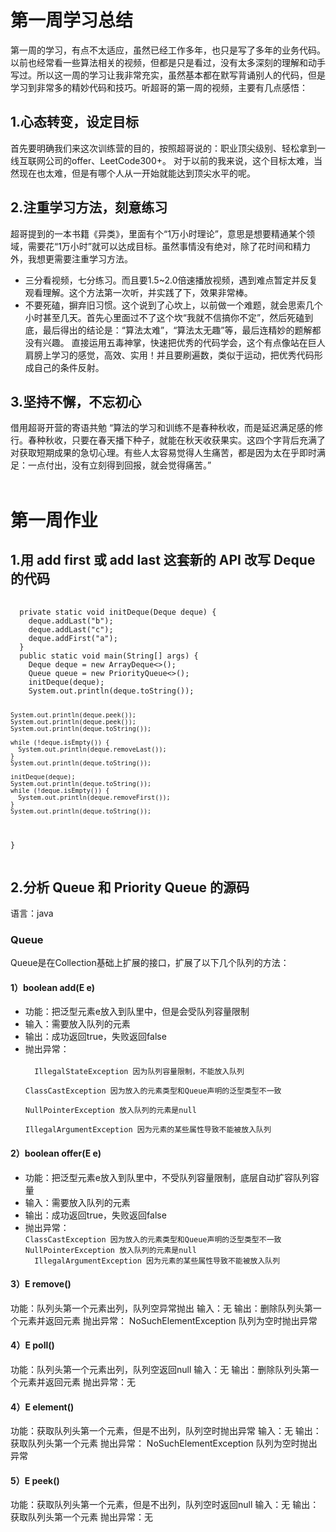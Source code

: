 <h1>第一周学习总结</h1>

第一周的学习，有点不太适应，虽然已经工作多年，也只是写了多年的业务代码。以前也经常看一些算法相关的视频，但都是只是看过，没有太多深刻的理解和动手写过。所以这一周的学习让我非常充实，虽然基本都在默写背诵别人的代码，但是学习到非常多的精妙代码和技巧。听超哥的第一周的视频，主要有几点感悟：

<h2>1.心态转变，设定目标</h2>
首先要明确我们来这次训练营的目的，按照超哥说的：职业顶尖级别、轻松拿到一线互联网公司的offer、LeetCode300+。
对于以前的我来说，这个目标太难，当然现在也太难，但是有哪个人从一开始就能达到顶尖水平的呢。

<h2>2.注重学习方法，刻意练习</h2>
超哥提到的一本书籍《异类》，里面有个“1万小时理论”，意思是想要精通某个领域，需要花“1万小时”就可以达成目标。虽然事情没有绝对，除了花时间和精力外，我想更需要注重学习方法。
<ul>
<li>三分看视频，七分练习。而且要1.5~2.0倍速播放视频，遇到难点暂定并反复观看理解。这个方法第一次听，并实践了下，效果非常棒。</li>
<li>不要死磕，摒弃旧习惯。这个说到了心坎上，以前做一个难题，就会思索几个小时甚至几天。首先心里面过不了这个坎“我就不信搞你不定”，然后死磕到底，最后得出的结论是：“算法太难”，“算法太无趣”等，最后连精妙的题解都没有兴趣。
直接运用五毒神掌，快速把优秀的代码学会，这个有点像站在巨人肩膀上学习的感觉，高效、实用！并且要刷遍数，类似于运动，把优秀代码形成自己的条件反射。
</li>
</ul>

<h2>3.坚持不懈，不忘初心</h2>
借用超哥开营的寄语共勉
“算法的学习和训练不是春种秋收，而是延迟满足感的修行。春种秋收，只要在春天播下种子，就能在秋天收获果实。这四个字背后充满了对获取短期成果的急切心理。有些人太容易觉得人生痛苦，都是因为太在乎即时满足：一点付出，没有立刻得到回报，就会觉得痛苦。”

<br/>
<br/>
<h1>第一周作业</h1>
<h2>1.用 add first 或 add last 这套新的 API 改写 Deque 的代码</h2>
<pre>
  <code>
  private static void initDeque(Deque<String> deque) {
    deque.addLast("b");
    deque.addLast("c");
    deque.addFirst("a");
  }
  public static void main(String[] args) {
    Deque<String> deque = new ArrayDeque<>();
    Queue<String> queue = new PriorityQueue<>();
    initDeque(deque);
    System.out.println(deque.toString());

    System.out.println(deque.peek());
    System.out.println(deque.peek());
    System.out.println(deque.toString());

    while (!deque.isEmpty()) {
      System.out.println(deque.removeLast());
    }
    System.out.println(deque.toString());

    initDeque(deque);
    System.out.println(deque.toString());
    while (!deque.isEmpty()) {
      System.out.println(deque.removeFirst());
    }
    System.out.println(deque.toString());
  }
</code>
</pre>
<h2>2.分析 Queue 和 Priority Queue 的源码</h2>
语言：java
<h3>Queue</h3>
Queue是在Collection基础上扩展的接口，扩展了以下几个队列的方法：
<h4>1）boolean add(E e)</h4>
<ul>
<li>功能：把泛型元素e放入到队里中，但是会受队列容量限制</li>
<li>输入：需要放入队列的元素</li>
<li>输出：成功返回true，失败返回false</li>
<li>
抛出异常：</br>
<code>
  IllegalStateException 因为队列容量限制，不能放入队列</br>
ClassCastException 因为放入的元素类型和Queue声明的泛型类型不一致</br>
NullPointerException 放入队列的元素是null</br>
IllegalArgumentException 因为元素的某些属性导致不能被放入队列
</code>
</li>
</ul>
<h4>2）boolean offer(E e)</h4>
<ul>
<li>功能：把泛型元素e放入到队里中，不受队列容量限制，底层自动扩容队列容量</li>
<li>输入：需要放入队列的元素</li>
<li>输出：成功返回true，失败返回false</li>
<li>抛出异常：<code>
ClassCastException 因为放入的元素类型和Queue声明的泛型类型不一致
NullPointerException 放入队列的元素是null
  IllegalArgumentException 因为元素的某些属性导致不能被放入队列</code>
</li>
</ul>
<h4>3）E remove()</h4>
功能：队列头第一个元素出列，队列空异常抛出
输入：无
输出：删除队列头第一个元素并返回元素
抛出异常：
NoSuchElementException 队列为空时抛出异常
<h4>4）E poll()</h4>
功能：队列头第一个元素出列，队列空返回null
输入：无
输出：删除队列头第一个元素并返回元素
抛出异常：无
<h4>4）E element()</h4>
功能：获取队列头第一个元素，但是不出列，队列空时抛出异常
输入：无
输出：获取队列头第一个元素
抛出异常：
NoSuchElementException 队列为空时抛出异常
<h4>5）E peek()</h4>
功能：获取队列头第一个元素，但是不出列，队列空时返回null
输入：无
输出：获取队列头第一个元素
抛出异常：无

